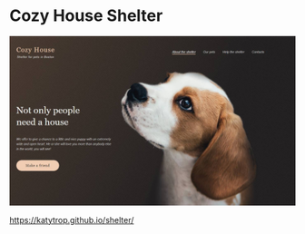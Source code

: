 # Cozy House Shelter 
<p>
      <img src="https://github.com/Katytrop/cv/blob/gh-pages/img/works/shelter.jpg" width="726">
</p>

<a> https://katytrop.github.io/shelter/ </a>
